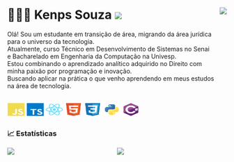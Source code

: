 # 🧑🏻‍💻 Kenps Souza <img src="https://raw.githubusercontent.com/kaueMarques/kaueMarques/master/hi.gif" height="30px">   <img src="https://github.com/user-attachments/assets/8c8ec1c2-67de-4ab0-9a53-bf68359f1351" height="320px" align="right">


  Olá! Sou um estudante em transição de área, migrando da área jurídica <br>
  para o universo da tecnologia.<br>
  Atualmente, curso Técnico em Desenvolvimento de Sistemas no Senai<br>
  e Bacharelado em Engenharia da Computação na Univesp.<br>
  Estou combinando o aprendizado analítico adquirido no Direito com <br>
  minha paixão por programação e inovação.<br>
  Buscando aplicar na prática o que venho aprendendo em meus estudos<br>
  na área de tecnologia.


<div style="display: inline_block"><br>
  <img align="center" alt="JS" height="30" width="40" src="https://raw.githubusercontent.com/devicons/devicon/master/icons/javascript/javascript-plain.svg">
  <img align="center" alt="TS" height="30" width="40" src="https://raw.githubusercontent.com/devicons/devicon/master/icons/typescript/typescript-plain.svg">
  <img align="center" alt="React" height="30" width="40" src="https://raw.githubusercontent.com/devicons/devicon/master/icons/react/react-original.svg">
  <img align="center" alt="HTML" height="30" width="40" src="https://raw.githubusercontent.com/devicons/devicon/master/icons/html5/html5-original.svg">
  <img align="center" alt="CSS" height="30" width="40" src="https://raw.githubusercontent.com/devicons/devicon/master/icons/css3/css3-original.svg">
  <img align="center" alt="Python" height="30" width="40" src="https://raw.githubusercontent.com/devicons/devicon/master/icons/python/python-original.svg">
  <img align="center" alt="Csharp" height="30" width="40" src="https://raw.githubusercontent.com/devicons/devicon/master/icons/csharp/csharp-original.svg">  
</div>
  
## 
### 📈 Estatísticas
<div style="display: flex; justify-content: space-between; width: 100%; align-items: center;">
  <img height="250em" src="https://github-readme-stats.vercel.app/api/top-langs/?username=kenpsrossi&layout=compact&langs_count=7&theme=tokyonight&custom_title=Tecnologias" style="flex: 1;"/>
  
  <img height="250em" src="https://github-readme-stats.vercel.app/api?username=kenpsrossi&show_icons=true&theme=tokyonight&include_all_commits=true&locale=pt-br&count_private=true" style="flex: 1;"/>
</div>


